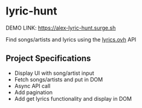 # lyric-hunt

DEMO LINK: https://alex-lyric-hunt.surge.sh


Find songs/artists and lyrics using the [lyrics.ovh](https://lyrics.ovh) API

## Project Specifications

- Display UI with song/artist input
- Fetch songs/artists and put in DOM
- Async API call 
- Add pagination
- Add get lyrics functionality and display in DOM